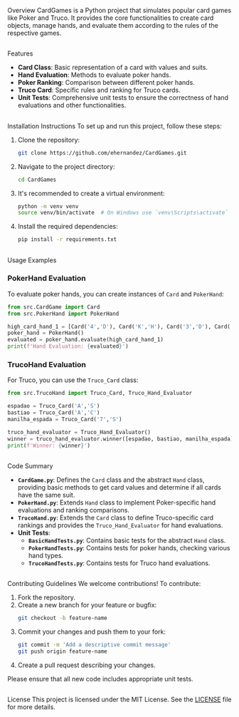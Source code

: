 
Overview
CardGames is a Python project that simulates popular card games like Poker and Truco. It provides the core functionalities to create card objects, manage hands, and evaluate them according to the rules of the respective games.

##
Features
- **Card Class**: Basic representation of a card with values and suits.
- **Hand Evaluation**: Methods to evaluate poker hands.
- **Poker Ranking**: Comparison between different poker hands.
- **Truco Card**: Specific rules and ranking for Truco cards.
- **Unit Tests**: Comprehensive unit tests to ensure the correctness of hand evaluations and other functionalities.

##
Installation Instructions
To set up and run this project, follow these steps:

1. Clone the repository:
   ```sh
   git clone https://github.com/ehernandez/CardGames.git
   ```

2. Navigate to the project directory:
   ```sh
   cd CardGames
   ```

3. It's recommended to create a virtual environment:
   ```sh
   python -m venv venv
   source venv/bin/activate  # On Windows use `venv\Scripts\activate`
   ```

4. Install the required dependencies:
   ```sh
   pip install -r requirements.txt
   ```

##
Usage Examples
### PokerHand Evaluation
To evaluate poker hands, you can create instances of `Card` and `PokerHand`:

```python
from src.CardGame import Card
from src.PokerHand import PokerHand

high_card_hand_1 = [Card('4','D'), Card('K','H'), Card('3','D'), Card('10','D'), Card('J','D')]
poker_hand = PokerHand()
evaluated = poker_hand.evaluate(high_card_hand_1)
print(f'Hand Evaluation: {evaluated}')
```

### TrucoHand Evaluation
For Truco, you can use the `Truco_Card` class:

```python
from src.TrucoHand import Truco_Card, Truco_Hand_Evaluator

espadao = Truco_Card('A','S')
bastiao = Truco_Card('A','C')
manilha_espada = Truco_Card('7','S')

truco_hand_evaluator = Truco_Hand_Evaluator()
winner = truco_hand_evaluator.winner([espadao, bastiao, manilha_espada])
print(f'Winner: {winner}')
```

##
Code Summary
- **`CardGame.py`**: Defines the `Card` class and the abstract `Hand` class, providing basic methods to get card values and determine if all cards have the same suit.
- **`PokerHand.py`**: Extends `Hand` class to implement Poker-specific hand evaluations and ranking comparisons.
- **`TrucoHand.py`**: Extends the `Card` class to define Truco-specific card rankings and provides the `Truco_Hand_Evaluator` for hand evaluations.
- **Unit Tests**:
  - **`BasicHandTests.py`**: Contains basic tests for the abstract `Hand` class.
  - **`PokerHandTests.py`**: Contains tests for poker hands, checking various hand types.
  - **`TrucoHandTests.py`**: Contains tests for Truco hand evaluations.

##
Contributing Guidelines
We welcome contributions! To contribute:

1. Fork the repository.
2. Create a new branch for your feature or bugfix:
   ```sh
   git checkout -b feature-name
   ```
3. Commit your changes and push them to your fork:
   ```sh
   git commit -m 'Add a descriptive commit message'
   git push origin feature-name
   ```
4. Create a pull request describing your changes.

Please ensure that all new code includes appropriate unit tests.

##
License
This project is licensed under the MIT License. See the [LICENSE](LICENSE) file for more details.
